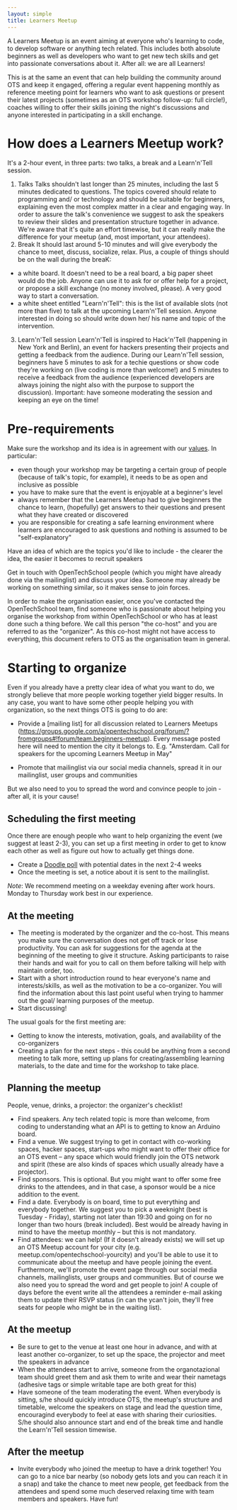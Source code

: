 ```yaml
---
layout: simple
title: Learners Meetup
---
```


A Learners Meetup is an event aiming at everyone who's learning to code, to develop software or anything tech related. This includes both absolute beginners as well as developers who want to get new tech skills and get into passionate conversations about it. After all: we are all Learners!

This is at the same an event that can help building the community around OTS and keep it engaged, offering a regular event happening monthly as reference meeting point for learners who want to ask questions or present their latest projects (sometimes as an OTS workshop follow-up: full circle!), coaches willing to offer their skills joining the night's discussions and anyone interested in participating in a skill enchange.

# How does a Learners Meetup work?

It's a 2-hour event, in three parts: two talks, a break and a Learn'n'Tell session.
 
1. Talks
Talks shouldn't last longer than 25 minutes, including the last 5 minutes dedicated to questions.
The topics covered should relate to programming and/ or technology and should be suitable for beginners, explaining even the most complex matter in a clear and engaging way.
In order to assure the talk's convenience we suggest to ask the speakers to review their slides and presentation structure together in advance. We're aware that it's quite an effort timewise, but it can really make the difference for your meetup (and, most important, your attendees).
 
2. Break
It should last around 5-10 minutes and will give everybody the chance to meet, discuss, socialize, relax.
Plus, a couple of things should be on the wall during the breaK:
 * a white board. It doesn't need to be a real board, a big paper sheet would do the job. Anyone can use it to ask for or offer help for a project, or propose a skill exchange (no money involved, please). A very good way to start a conversation.
 * a white sheet entitled "Learn'n'Tell": this is the list of available slots (not more than five) to talk at the upcoming Learn'n'Tell session. Anyone interested in doing so should write down her/ his name and topic of the intervention.
 
3. Learn'n'Tell session
Learn'n'Tell is inspired to Hack'n'Tell (happening in New York and Berlin), an event for hackers presenting their projects and getting a feedback from the audience. During our Learn'n'Tell session, beginners have 5 minutes to ask for a techie questions or show code they're working on (live coding is more than welcome!) and 5 minutes to receive a feedback from the audience (experienced developers are always joining the night also with the purpose to support the discussion). Important: have someone moderating the session and keeping an eye on the time!

# Pre-requirements

Make sure the workshop and its idea is in agreement with our [values](/values.html). In particular:
  * even though your workshop may be targeting a certain group of people (because of talk's topic, for example), it needs to be as open and inclusive as possible
  * you have to make sure that the event is enjoyable at a beginner's level
  * always remember that the Learners Meetup had to give beginners the chance to learn, (hopefully) get answers to their questions and present what they have created or discovered
  * you are responsible for creating a safe learning environment where learners are encouraged to ask questions and nothing is assumed to be "self-explanatory"

Have an idea of which are the topics you'd like to include - the clearer the idea, the easier it becomes to recruit speakers

Get in touch with OpenTechSchool people (which you might have already done via the mailinglist) and discuss your idea. Someone may already be working on something similar, so it makes sense to join forces.

In order to make the organisation easier, once you've contacted the OpenTechSchool team, find someone who is passionate about helping you organise the workshop from within OpenTechSchool or who has at least done such a thing before. We call this person "the co-host" and you are referred to as the "organizer". As this co-host might not have access to everything, this document refers to OTS as the organisation team in general.

# Starting to organize

Even if you already have a pretty clear idea of what you want to do, we strongly believe that more people working together yield bigger results. In any case, you want to have some other people helping you with organization, so the next things OTS is going to do are:

 * Provide a [mailing list] for all discussion related to Learners Meetups (https://groups.google.com/a/opentechschool.org/forum/?fromgroups#!forum/team.beginners-meetup).
Every message posted here will need to mention the city it belongs to.
E.g. "Amsterdam. Call for speakers for the upcoming Learners Meetup in May"

 * Promote that mailinglist via our social media channels, spread it in our mailinglist, user groups and communities

But we also need to you to spread the word and convince people to join - after all, it is your cause!

## Scheduling the first meeting
Once there are enough people who want to help organizing the event (we suggest at least 2-3), you can set up a first meeting in order to get to know each other as well as figure out how to actually get things done.

 * Create a [Doodle poll](http://www.doodle.com/) with potential dates in the next 2-4 weeks
 * Once the meeting is set, a notice about it is sent to the mailinglist.

_Note_: We recommend meeting on a weekday evening after work hours. Monday to Thursday work best in our experience.

## At the meeting

 * The meeting is moderated by the organizer and the co-host. This means you make sure the conversation does not get off track or lose productivity. You can ask for suggestions for the agenda at the beginning of the meeting to give it structure. Asking participants to raise their hands and wait for you to call on them before talking will help with maintain order, too.
 * Start with a short introduction round to hear everyone's name and interests/skills, as well as the motivation to be a co-organizer. You will find the information about this last point useful when trying to hammer out the goal/ learning purposes of the meetup.
 * Start discussing!

The usual goals for the first meeting are:
 * Getting to know the interests, motivation, goals, and availability of the co-organizers
 * Creating a plan for the next steps - this could be anything from a second meeting to talk more, setting up plans for creating/assembling learning materials, to the date and time for the workshop to take place.

## Planning the meetup
People, venue, drinks, a projector: the organizer's checklist!

 * Find speakers. Any tech related topic is more than welcome, from coding to understanding what an API is to getting to know an Arduino board.
 * Find a venue. We suggest trying to get in contact with co-working spaces, hacker spaces, start-ups who might want to offer their office for an OTS event – any space which would friendly join the OTS network and spirit (these are also kinds of spaces which usually already have a projector).
 * Find sponsors. This is optional. But you might want to offer some free drinks to the attendees, and in that case, a sponsor would be a nice addition to the event.
 * Find a date. Everybody is on board, time to put everything and everybody together. We suggest you to pick a weeknight (best is Tuesday - Friday), starting not later than 19:30 and going on for no longer than two hours (break included). Best would be already having in mind to have the meetup monthly – but this is not mandatory.
 * Find attendees: we can help! (If it doesn't already exists) we will set up an OTS Meetup account for your city (e.g. meetup.com/opentechschool-yourcity) and you'll be able to use it to communicate about the meetup and have people joining the event. Furthermore, we'll promote the event page through our social media channels, mailinglists, user groups and communities. But of course we also need you to spread the word and get people to join! A couple of days before the event write all the attendees a reminder e-mail asking them to update their RSVP status (in can the ycan't join, they'll free seats for people who might be in the waiting list).

## At the meetup
 * Be sure to get to the venue at least one hour in advance, and with at least another co-organizer, to set up the space, the projector and meet the speakers in advance
 * When the attendees start to arrive, someone from the organotazional team should greet them and ask them to write and wear their nametags (adhesive tags or simple writable tape are both great for this)
 * Have someone of the team moderating the event. When everybody is sitting, s/he should quickly introduce OTS, the meetup's structure and timetable, welcome the speakers on stage and lead the question time, encouragind everybody to feel at ease with sharing their curiosities. S/he should also announce start and end of the break time and handle the Learn'n'Tell session timewise.

## After the meetup

 * Invite everybody who joined the meetup to have a drink together! You can go to a nice bar nearby (so nobody gets lots and you can reach it in a snap) and take the chance to meet new people, get feedback from the attendees and spend some much deserved relaxing time with team members and speakers. Have fun!